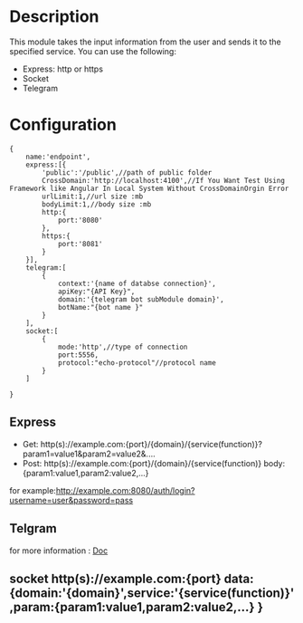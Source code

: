 # Description
This module takes the input information from the user and sends it to the specified service.
You can use the following:
- Express: http or https
- Socket
- Telegram

# Configuration

    {
        name:'endpoint',
        express:[{
            'public':'/public',//path of public folder
            CrossDomain:'http://localhost:4100',//If You Want Test Using Framework like Angular In Local System Without CrossDomainOrgin Error
            urlLimit:1,//url size :mb
            bodyLimit:1,//body size :mb
            http:{
                port:'8080'
            },
            https:{
                port:'8081'
            }
        }], 
        telegram:[
            {
                context:'{name of databse connection}',
                apiKey:"{API Key}",
                domain:'{telegram bot subModule domain}',
                botName:"{bot name }"
            }
        ],
        socket:[
            {
                mode:'http',//type of connection
                port:5556,
                protocol:"echo-protocol"//protocol name
            }
        ]
        
    }
    
## Express
- Get: http(s)://example.com:{port}/{domain}/{service(function)}?param1=value1&param2=value2&....
- Post:  http(s)://example.com:{port}/{domain}/{service(function)}    body:{param1:value1,param2:value2,...}  

for example:http://example.com:8080/auth/login?username=user&password=pass

## Telgram 
for more information : [Doc](https://github.com/vahidHossaini/origami/tree/master/botrunner)

## socket http(s)://example.com:{port}      data:{domain:'{domain}',service:'{service(function)}',param:{param1:value1,param2:value2,...} }
